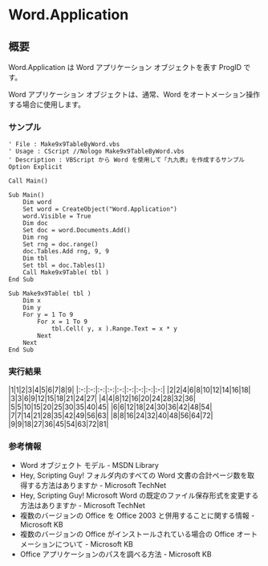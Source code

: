 # Word.Application
## 概要
Word.Application は Word アプリケーション オブジェクトを表す ProgID です。

Word アプリケーション オブジェクトは、通常、Word をオートメーション操作する場合に使用します。

### サンプル
```vbscript
' File : Make9x9TableByWord.vbs
' Usage : CScript //Nologo Make9x9TableByWord.vbs
' Description : VBScript から Word を使用して「九九表」を作成するサンプル
Option Explicit

Call Main()

Sub Main()
    Dim word
    Set word = CreateObject("Word.Application")
    word.Visible = True
    Dim doc
    Set doc = word.Documents.Add()
    Dim rng
    Set rng = doc.range()
    doc.Tables.Add rng, 9, 9
    Dim tbl
    Set tbl = doc.Tables(1)
    Call Make9x9Table( tbl )
End Sub

Sub Make9x9Table( tbl )
    Dim x
    Dim y
    For y = 1 To 9
        For x = 1 To 9
            tbl.Cell( y, x ).Range.Text = x * y
        Next
    Next
End Sub
```

### 実行結果

|1|1|2|3|4|5|6|7|8|9|
|:-:|:-:|:-:|:-:|:-:|:-:|:-:|:-:|:-:|
|2|2|4|6|8|10|12|14|16|18|
|3|3|6|9|12|15|18|21|24|27|
|4|4|8|12|16|20|24|28|32|36|
|5|5|10|15|20|25|30|35|40|45|
|6|6|12|18|24|30|36|42|48|54|
|7|7|14|21|28|35|42|49|56|63|
|8|8|16|24|32|40|48|56|64|72|
|9|9|18|27|36|45|54|63|72|81|

### 参考情報
- Word オブジェクト モデル - MSDN Library
- Hey, Scripting Guy! フォルダ内のすべての Word 文書の合計ページ数を取得する方法はありますか - Microsoft TechNet
- Hey, Scripting Guy! Microsoft Word の既定のファイル保存形式を変更する方法はありますか - Microsoft TechNet
- 複数のバージョンの Office を Office 2003 と併用することに関する情報 - Microsoft KB
- 複数のバージョンの Office がインストールされている場合の Office オートメーションについて - Microsoft KB
- Office アプリケーションのパスを調べる方法 - Microsoft KB
